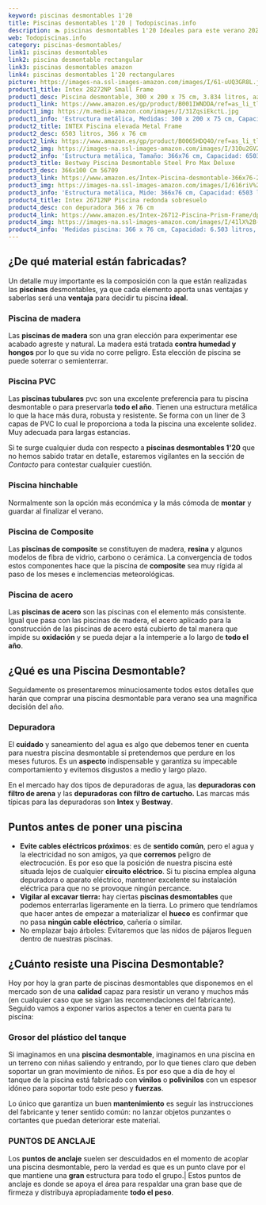 ```yaml
---
keyword: piscinas desmontables 1'20
title: Piscinas desmontables 1'20 | Todopiscinas.info
description: 🏊 piscinas desmontables 1'20 Ideales para este verano 2021. Aquí puedes comprar piscinas desmontables 1'20 y comparar con otras similares. No dejes escapar piscinas desmontables 1'20 a un precio realmente tentador.
web: Todopiscinas.info
category: piscinas-desmontables/
link1: piscinas desmontables
link2: piscina desmontable rectangular
link3: piscinas desmontables amazon
link4: piscinas desmontables 1'20 rectangulares
picture: https://images-na.ssl-images-amazon.com/images/I/61-uUQ3GR8L.jpg
product1_title: Intex 28272NP Small Frame
product1_desc: Piscina desmontable, 300 x 200 x 75 cm, 3.834 litros, azul
product1_link: https://www.amazon.es/gp/product/B001IWNDDA/ref=as_li_tl?ie=UTF8&camp=3638&creative=24630&creativeASIN=B001IWNDDA&linkCode=as2&tag=todopiscinas0e-21&linkId=25b9d647487c889cb6ef56ed63f50ca1
product1_img: https://m.media-amazon.com/images/I/31ZqsiEkctL.jpg
product1_info: 'Estructura metálica, Medidas: 300 x 200 x 75 cm, Capacidad: 3.834 litros, Para 6 personas (+ 6 años), Fácil montaje, Forma rectangular'
product2_title: INTEX Piscina elevada Metal Frame
product2_desc: 6503 litros, 366 x 76 cm
product2_link: https://www.amazon.es/gp/product/B0065HDQ4O/ref=as_li_tl?ie=UTF8&camp=3638&creative=24630&creativeASIN=B0065HDQ4O&linkCode=as2&tag=todopiscinas0e-21&linkId=ed2430e3ba564d3527ee103df33ed7b3
product2_img: https://images-na.ssl-images-amazon.com/images/I/31Ou2GV2SAL.jpg
product2_info: 'Estructura metálica, Tamaño: 366x76 cm, Capacidad: 6503 litros, Forma circular, De 4 a 7 personas (+6 años)'
product3_title: Bestway Piscina Desmontable Steel Pro Max Deluxe
product3_desc: 366x100 Cm 56709
product3_link: https://www.amazon.es/Intex-Piscina-desmontable-366x76-28210NP/dp/B0065HDQ4O?__mk_es_ES=%C3%85M%C3%85%C5%BD%C3%95%C3%91&crid=25UQGV9HG2INI&dchild=1&keywords=piscinas+desmontables&qid=1615854176&sprefix=piscinas+dem%2Caps%2C201&sr=8-5&linkCode=ll1&tag=todopiscinas0e-21&linkId=34f200977c6cbaab1f3f4d9ac0e64755&language=es_ES&ref_=as_li_ss_tl
product3_img: https://images-na.ssl-images-amazon.com/images/I/616riV%2BiY3L.jpg
product3_info: 'Estructura metálica, Mide: 366x76 cm, Capacidad: 6503 litros, De 4 a 7 personas mayores de 6 años, Forma circular, Tecnología Super-Tough'
product4_title: Intex 26712NP Piscina redonda sobresuelo
product4_desc: con depuradora 366 x 76 cm
product4_link: https://www.amazon.es/Intex-26712-Piscina-Prism-Frame/dp/B07FB823GL?__mk_es_ES=%C3%85M%C3%85%C5%BD%C3%95%C3%91&dchild=1&keywords=piscinas+desmontables+con+depuradora&qid=1615936418&sr=8-5&linkCode=ll1&tag=todopiscinas0e-21&linkId=d98699de7830cd471766fa1daa36de34&language=es_ES&ref_=as_li_ss_tl
product4_img: https://images-na.ssl-images-amazon.com/images/I/41lX%2B-YpibL.jpg
product4_info: 'Medidas piscina: 366 x 76 cm, Capacidad: 6.503 litros, Incluye depuradora de cartucha A, Lona resistente triple capa'
---
```



<external-banner></external-banner>



## ¿De qué material están fabricadas?

Un detalle muy importante es la composición con la que están realizadas las **piscinas** desmontables, ya que cada elemento aporta unas ventajas y saberlas  será una **ventaja** para decidir tu piscina **ideal**.


### Piscina de madera

Las **piscinas de madera** son una gran elección para experimentar ese acabado agreste y natural. La madera está tratada **contra humedad y hongos** por lo que su vida no corre peligro. Esta elección de piscina se puede soterrar o semienterrar.


### Piscina  PVC

Las **piscinas tubulares** pvc son una excelente preferencia para tu piscina desmontable o para preservarla **todo el año**. Tienen una estructura metálica lo que la hace más dura, robusta y resistente. Se forma con un liner de 3 capas de PVC lo cual le proporciona a toda la piscina una excelente solidez. Muy adecuada para largas estancias.

Si te surge cualquier duda con respecto a **piscinas desmontables 1'20** que no hemos sabido tratar en detalle, estaremos vigilantes en la sección de _Contacto_ para contestar cualquier cuestión.


### Piscina hinchable

Normalmente son la opción más económica y la más cómoda de **montar** y guardar al finalizar el verano.


### Piscina de Composite

Las **piscinas de composite** se constituyen de madera, **resina** y algunos modelos de fibra de vidrio, carbono o cerámica. La convergencia de todos estos componentes hace que la piscina de **composite** sea muy rígida al paso de los meses e inclemencias meteorológicas.


### Piscina de acero

Las **piscinas de acero** son las piscinas con el elemento más consistente. Igual que pasa con las piscinas de madera, el acero aplicado para la construcción de las piscinas de acero está cubierto de tal manera que impide su **oxidación** y se pueda dejar a la intemperie a lo largo de **todo el año**.

<stats-list :link1=link1 :link2=link2 :link3=link3 :link4=link4 :category=category></stats-list>
## ¿Qué es una Piscina Desmontable?



Seguidamente os presentaremos minuciosamente todos estos detalles que harán que comprar una piscina desmontable para verano sea una magnífica decisión del año.


### Depuradora

El **cuidado** y saneamiento del agua es algo que debemos tener en cuenta para nuestra piscina desmontable si pretendemos que perdure en los meses futuros. Es un **aspecto** indispensable y garantiza su impecable comportamiento y evitemos disgustos a medio y largo plazo.

En el mercado hay dos tipos de depuradoras de agua, las **depuradoras con filtro de arena** y  las **depuradoras** **con filtro de cartucho.** Las marcas más típicas para las depuradoras son **Intex** y **Bestway**.

<brand-panel :title=product1_title :desc=product1_desc :img=product1_img :link=product1_link></brand-panel>


## Puntos antes de poner una piscina



*   **Evite cables eléctricos próximos**: es de **sentido común**, pero el agua y la electricidad no son amigos, ya que **corremos** peligro de electrocución. Es por eso que la posición de nuestra piscina esté situada lejos de cualquier **circuito eléctrico**. Si tu piscina emplea alguna depuradora o aparato eléctrico, mantener excelente su instalación eléctrica para que no se provoque ningún percance.
*   **Vigilar al excavar tierra:** hay ciertas **piscinas desmontables** que podemos enterrarlas ligeramente en la tierra. Lo primero  que tendríamos que hacer antes de empezar a materializar el **hueco** es confirmar que no pasa **ningún cable eléctrico**, cañería o similar.
*   No emplazar bajo árboles: Evitaremos que las nidos de pájaros lleguen dentro de nuestras piscinas.


## ¿Cuánto resiste una Piscina Desmontable?

Hoy por hoy la gran parte de piscinas desmontables que disponemos en el mercado son de una **calidad** capaz para resistir un verano y muchos más (en cualquier caso que se sigan las recomendaciones del fabricante). Seguido vamos a exponer varios aspectos a tener en cuenta para tu piscina:


### Grosor del plástico del tanque

Si imaginamos en una **piscina desmontable**, imaginamos en una piscina en un terreno con niñas saliendo y entrando, por lo que tienes claro que deben soportar un gran movimiento de niños. Es por eso que a día de hoy el tanque de la piscina está fabricado con **vinilos** o **polivinilos** con un espesor idóneo para soportar todo este peso y **fuerzas**.

Lo único que garantiza un	 buen **mantenimiento** es seguir las instrucciones del fabricante y tener sentido común: no lanzar objetos punzantes o cortantes que puedan deteriorar este material.


### PUNTOS DE ANCLAJE

Los **puntos de anclaje** suelen ser descuidados en el momento de acoplar una piscina desmontable, pero la verdad es que es un punto clave por el que mantiene una **gran** estructura para todo el grupo.| Estos puntos de anclaje es donde se apoya el área para respaldar una gran base que de firmeza y distribuya apropiadamente **todo el peso**.